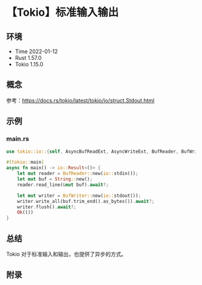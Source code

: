 # 【Tokio】标准输入输出

## 环境

- Time 2022-01-12
- Rust 1.57.0
- Tokio 1.15.0

## 概念

参考：<https://docs.rs/tokio/latest/tokio/io/struct.Stdout.html>  

## 示例

### main.rs

```rust
use tokio::io::{self, AsyncBufReadExt, AsyncWriteExt, BufReader, BufWriter};

#[tokio::main]
async fn main() -> io::Result<()> {
    let mut reader = BufReader::new(io::stdin());
    let mut buf = String::new();
    reader.read_line(&mut buf).await?;

    let mut writer = BufWriter::new(io::stdout());
    writer.write_all(buf.trim_end().as_bytes()).await?;
    writer.flush().await?;
    Ok(())
}
```

## 总结

Tokio 对于标准输入和输出，也提供了异步的方式。

## 附录
